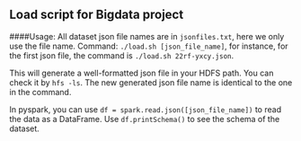 ## Load script for Bigdata project

####Usage:
All dataset json file names are in ```jsonfiles.txt```, here we only use the file name. Command: ```./load.sh [json_file_name]```, for instance, for the first json file, the command is ```./load.sh 22rf-yxcy.json```.

This will generate a well-formatted json file in your HDFS path. You can check it by ```hfs -ls```. The new generated json file name is identical to the one in the command.

In pyspark, you can use ```df = spark.read.json([json_file_name])``` to read the data as a DataFrame. Use ```df.printSchema()``` to see the schema of the dataset.

